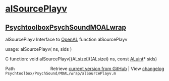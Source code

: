 # [alSourcePlayv](alSourcePlayv)
## [Psychtoolbox](Psychtoolbox)[PsychSound](PsychSound)[MOAL](MOAL)[wrap](wrap)

alSourcePlayv  Interface to [OpenAL](OpenAL) function alSourcePlayv  
  
usage:  alSourcePlayv( ns, sids )  
  
C function:  void alSourcePlayv[(ALsizei]((ALsizei) ns, const [ALuint](ALuint)\* sids)  




<div class="code_header" style="text-align:right;">
  <span style="float:left;">Path&nbsp;&nbsp;</span> <span class="counter">Retrieve <a href=
  "https://raw.github.com/Psychtoolbox-3/Psychtoolbox-3/beta/Psychtoolbox/PsychSound/MOAL/wrap/alSourcePlayv.m">current version from GitHub</a> | View <a href=
  "https://github.com/Psychtoolbox-3/Psychtoolbox-3/commits/beta/Psychtoolbox/PsychSound/MOAL/wrap/alSourcePlayv.m">changelog</a></span>
</div>
<div class="code">
  <code>Psychtoolbox/PsychSound/MOAL/wrap/alSourcePlayv.m</code>
</div>

